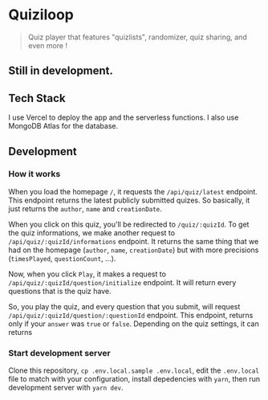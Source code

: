 # Quiziloop

> Quiz player that features "quizlists", randomizer, quiz sharing, and even more !

## Still in development.

## Tech Stack

I use Vercel to deploy the app and the serverless functions.
I also use MongoDB Atlas for the database.

## Development

### How it works

When you load the homepage `/`, it requests the `/api/quiz/latest` endpoint.
This endpoint returns the latest publicly submitted quizes.
So basically, it just returns the `author`, `name` and `creationDate`.

When you click on this quiz, you'll be redirected to `/quiz/:quizId`.
To get the quiz informations, we make another request to `/api/quiz/:quizId/informations` endpoint.
It returns the same thing that we had on the homepage (`author`, `name`, `creationDate`)
but with more precisions (`timesPlayed`, `questionCount`, ...).

Now, when you click `Play`, it makes a request to `/api/quiz/:quizId/question/initialize` endpoint.
It will return every questions that is the quiz have.

So, you play the quiz, and every question that you submit, will request `/api/quiz/:quizId/question/:questionId` endpoint. This endpoint, returns only if your `answer` was `true` or `false`.
Depending on the quiz settings, it can returns 

### Start development server

Clone this repository, `cp .env.local.sample .env.local`,
edit the `.env.local` file to match with your configuration,
install depedencies with `yarn`,
then run development server with `yarn dev`.